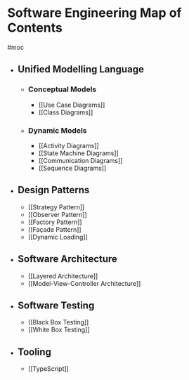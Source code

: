 # Software Engineering Map of Contents
#moc 
- ## Unified Modelling Language
	- ### Conceptual Models
		- [[Use Case Diagrams]]
		- [[Class Diagrams]]
	- ### Dynamic Models
		- [[Activity Diagrams]]
		- [[State Machine Diagrams]]
		- [[Communication Diagrams]]
		- [[Sequence Diagrams]]
- ## Design Patterns
	- [[Strategy Pattern]]
	- [[Observer Pattern]]
	- [[Factory Pattern]]
	- [[Façade Pattern]]
	- [[Dynamic Loading]]
- ## Software Architecture
	- [[Layered Architecture]]
	- [[Model-View-Controller Architecture]]
- ## Software Testing
	- [[Black Box Testing]]
	- [[White Box Testing]]
- ## Tooling
	- [[TypeScript]]
